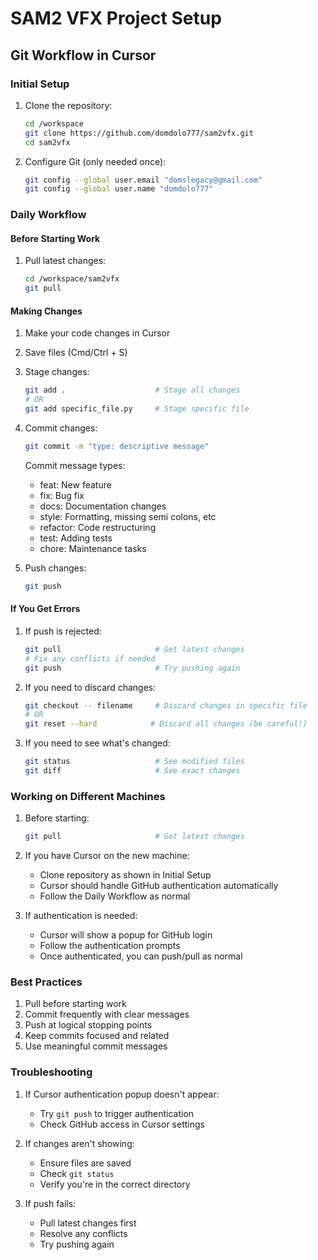 # SAM2 VFX Project Setup

## Git Workflow in Cursor

### Initial Setup
1. Clone the repository:
   ```bash
   cd /workspace
   git clone https://github.com/domdolo777/sam2vfx.git
   cd sam2vfx
   ```

2. Configure Git (only needed once):
   ```bash
   git config --global user.email "domslegacy@gmail.com"
   git config --global user.name "domdolo777"
   ```

### Daily Workflow

#### Before Starting Work
1. Pull latest changes:
   ```bash
   cd /workspace/sam2vfx
   git pull
   ```

#### Making Changes
1. Make your code changes in Cursor
2. Save files (Cmd/Ctrl + S)
3. Stage changes:
   ```bash
   git add .                    # Stage all changes
   # OR
   git add specific_file.py     # Stage specific file
   ```

4. Commit changes:
   ```bash
   git commit -m "type: descriptive message"
   ```
   Commit message types:
   - feat: New feature
   - fix: Bug fix
   - docs: Documentation changes
   - style: Formatting, missing semi colons, etc
   - refactor: Code restructuring
   - test: Adding tests
   - chore: Maintenance tasks

5. Push changes:
   ```bash
   git push
   ```

#### If You Get Errors

1. If push is rejected:
   ```bash
   git pull                     # Get latest changes
   # Fix any conflicts if needed
   git push                     # Try pushing again
   ```

2. If you need to discard changes:
   ```bash
   git checkout -- filename     # Discard changes in specific file
   # OR
   git reset --hard            # Discard all changes (be careful!)
   ```

3. If you need to see what's changed:
   ```bash
   git status                   # See modified files
   git diff                     # See exact changes
   ```

### Working on Different Machines

1. Before starting:
   ```bash
   git pull                     # Get latest changes
   ```

2. If you have Cursor on the new machine:
   - Clone repository as shown in Initial Setup
   - Cursor should handle GitHub authentication automatically
   - Follow the Daily Workflow as normal

3. If authentication is needed:
   - Cursor will show a popup for GitHub login
   - Follow the authentication prompts
   - Once authenticated, you can push/pull as normal

### Best Practices

1. Pull before starting work
2. Commit frequently with clear messages
3. Push at logical stopping points
4. Keep commits focused and related
5. Use meaningful commit messages

### Troubleshooting

1. If Cursor authentication popup doesn't appear:
   - Try `git push` to trigger authentication
   - Check GitHub access in Cursor settings

2. If changes aren't showing:
   - Ensure files are saved
   - Check `git status`
   - Verify you're in the correct directory

3. If push fails:
   - Pull latest changes first
   - Resolve any conflicts
   - Try pushing again
